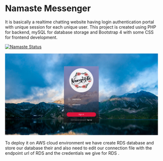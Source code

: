 # Namaste Messenger

It is basically a realtime chatting website having login authentication portal with unique session for each unique user. This project is created using PHP for backend, mySQL for database storage and Bootstrap 4 with some CSS for frontend development. 

[![Namaste Status](https://img.shields.io/badge/NAMASTE%20MESSENGER-LIVE-green?style=for-the-badge)](http://srohackers.epizy.com/)

<img src="readme-img.png">

To deploy it on AWS cloud environment we have create RDS database and store our database their and also need to edit our connection file with the endpoint url of RDS and the credentials we give for RDS .
